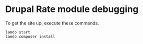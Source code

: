 # Drupal Rate module debugging

To get the site up, execute these commands.

    lando start
    lando composer install
